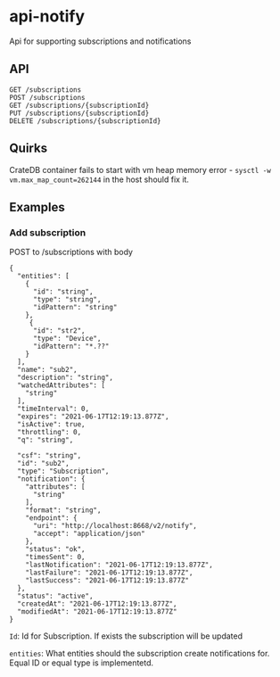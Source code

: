 # api-notify
Api for supporting subscriptions and notifications
## API
```
GET /subscriptions
POST /subscriptions
GET /subscriptions/{subscriptionId}
PUT /subscriptions/{subscriptionId}
DELETE /subscriptions/{subscriptionId}
```
## Quirks
CrateDB container fails to start with vm heap memory error - ```sysctl -w vm.max_map_count=262144``` in the host should fix it. 
## Examples
### Add subscription
POST to /subscriptions with body
```
{
  "entities": [
    {
      "id": "string",
      "type": "string",
      "idPattern": "string"
    },
     {
      "id": "str2",
      "type": "Device",
      "idPattern": "*.??"
    }   
  ],
  "name": "sub2",
  "description": "string",
  "watchedAttributes": [
    "string"
  ],
  "timeInterval": 0,
  "expires": "2021-06-17T12:19:13.877Z",
  "isActive": true,
  "throttling": 0,
  "q": "string",

  "csf": "string",
  "id": "sub2",
  "type": "Subscription",
  "notification": {
    "attributes": [
      "string"
    ],
    "format": "string",
    "endpoint": {
      "uri": "http://localhost:8668/v2/notify",
      "accept": "application/json"
    },
    "status": "ok",
    "timesSent": 0,
    "lastNotification": "2021-06-17T12:19:13.877Z",
    "lastFailure": "2021-06-17T12:19:13.877Z",
    "lastSuccess": "2021-06-17T12:19:13.877Z"
  },
  "status": "active",
  "createdAt": "2021-06-17T12:19:13.877Z",
  "modifiedAt": "2021-06-17T12:19:13.877Z"
}
```
```Id```: Id for Subscription. If exists the subscription will be updated

```entities```: What entities should the subscription create notifications for. Equal ID or equal type is implementetd.
